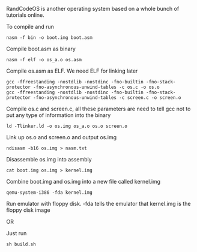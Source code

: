 RandCodeOS is another operating system based on a whole bunch of tutorials online.

To compile and run
```
nasm -f bin -o boot.img boot.asm
```
Compile boot.asm as binary

```
nasm -f elf -o os_a.o os.asm
```
Compile os.asm as ELF. We need ELF for linking later
```
gcc -ffreestanding -nostdlib -nostdinc -fno-builtin -fno-stack-protector -fno-asynchronous-unwind-tables -c os.c -o os.o
gcc -ffreestanding -nostdlib -nostdinc -fno-builtin -fno-stack-protector -fno-asynchronous-unwind-tables -c screen.c -o screen.o
```
Compile os.c and screen.c, all these parameters are need to tell gcc not to put any type of information into the binary
```
ld -Tlinker.ld -o os.img os_a.o os.o screen.o
```
Link up os.o and screen.o and output os.img
```
ndisasm -b16 os.img > nasm.txt
```
Disassemble os.img into assembly
```
cat boot.img os.img > kernel.img
```
Combine boot.img and os.img into a new file called kernel.img
```
qemu-system-i386 -fda kernel.img
```
Run emulator with floppy disk. -fda tells the emulator that kernel.img is the floppy disk image

OR  

Just run 
```
sh build.sh
```
